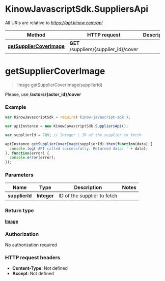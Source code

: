 # KinowJavascriptSdk.SuppliersApi

All URIs are relative to *https://api.kinow.com/api*

Method | HTTP request | Description
------------- | ------------- | -------------
[**getSupplierCoverImage**](SuppliersApi.md#getSupplierCoverImage) | **GET** /suppliers/{supplier_id}/cover | 


<a name="getSupplierCoverImage"></a>
# **getSupplierCoverImage**
> Image getSupplierCoverImage(supplierId)



Please, use __/actors/{actor_id}/cover__

### Example
```javascript
var KinowJavascriptSdk = require('kinow-javascript-sdk');

var apiInstance = new KinowJavascriptSdk.SuppliersApi();

var supplierId = 789; // Integer | ID of the supplier to fetch

apiInstance.getSupplierCoverImage(supplierId).then(function(data) {
  console.log('API called successfully. Returned data: ' + data);
}, function(error) {
  console.error(error);
});

```

### Parameters

Name | Type | Description  | Notes
------------- | ------------- | ------------- | -------------
 **supplierId** | **Integer**| ID of the supplier to fetch | 

### Return type

[**Image**](Image.md)

### Authorization

No authorization required

### HTTP request headers

 - **Content-Type**: Not defined
 - **Accept**: Not defined

